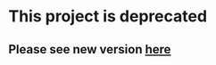 # This project is deprecated

## Please see new version [here](https://github.com/benncarroll/homebridge-rf-fan)
